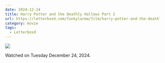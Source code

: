 ```yaml
---
date: 2024-12-24
title: Harry Potter and the Deathly Hallows Part 2
url: https://letterboxd.com/funkylarma/film/harry-potter-and-the-deathly-hallows-part-2/
category: movie
tags:
  - Letterboxd
---
```


![](https://a.ltrbxd.com/resized/film-poster/4/4/5/8/0/44580-harry-potter-and-the-deathly-hallows-part-2-0-600-0-900-crop.jpg?v=66f3769773)

Watched on Tuesday December 24, 2024.
